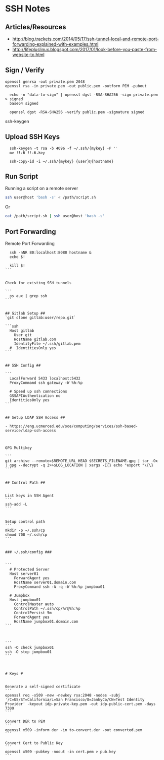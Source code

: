 # SSH Notes #


## Articles/Resources ##

- http://blog.trackets.com/2014/05/17/ssh-tunnel-local-and-remote-port-forwarding-explained-with-examples.html
- http://lifepluslinux.blogspot.com/2017/01/look-before-you-paste-from-website-to.html






## Sign / Verify ##


```
openssl genrsa -out private.pem 2048
openssl rsa -in private.pem -out public.pem -outform PEM -pubout
```

```
  echo -n "data-to-sign" | openssl dgst -RSA-SHA256 -sign private.pem > signed
  base64 signed
```

```
  openssl dgst -RSA-SHA256 -verify public.pem -signature signed
```


ssh-keygen 


## Upload SSH Keys ##


```
  ssh-keygen -t rsa -b 4096 -f ~/.ssh/{mykey} -P ''
  mv !!:6 !!:6.key

  ssh-copy-id -i ~/.ssh/{mykey} {user}@{hostname}
```




## Run Script ##

Running a script on a remote server

```bash
ssh user@host 'bash -s' < /path/script.sh
```
Or

```bash
cat /path/script.sh | ssh user@host 'bash -s'
```


## Port Forwarding ##

Remote Port Forwarding

````
  ssh -nNR 80:localhost:8080 hostname &
  echo $!

  kill $!
```


Check for existing SSH tunnels

```
  ps aux | grep ssh
```


## Gitlab Setup ##
`git clone gitlab:user/repo.git`

```ssh
  Host gitlab
    User git
    HostName gitlab.com
    IdentityFile ~/.ssh/gitlab.pem
  #  IdentitiesOnly yes
```


## SSH Config ##

```
  LocalForward 5433 localhost:5432
  ProxyCommand ssh gateway -W %h:%p
  
  # Speed up ssh connections
  GSSAPIAuthentication no
  IdentitiesOnly yes
```


## Setup LDAP SSH Access ##

- https://eng.ucmerced.edu/soe/computing/services/ssh-based-service/ldap-ssh-access



GPG Multikey

```
git archive --remote=$REMOTE_URL HEAD $SECRETS_FILENAME.gpg | tar -Ox | gpg --decrypt -q 2>>$LOG_LOCATION | xargs -I{} echo "export "\{\}
```


## Control Path ##


List keys in SSH Agent
```
ssh-add -L
```


Setup control path
```
mkdir -p ~/.ssh/cp
chmod 700 ~/.ssh/cp
```


### ~/.ssh/config ###


```
  # Protected Server
  Host server01
  	ForwardAgent yes
    HostName server01.domain.com
  	ProxyCommand ssh -A -q -W %h:%p jumpbox01
  
  # Jumpbox
  Host jumpbox01
  	ControlMaster auto
  	ControlPath ~/.ssh/cp/%r@%h:%p
  	ControlPersist 5m
  	ForwardAgent yes
    HostName jumpbox01.domain.com
```



```
ssh -O check jumpbox01
ssh -O stop jumpbox01
```



# Keys #


Generate a self-signed certificate
```
openssl req -x509 -new -newkey rsa:2048 -nodes -subj '/C=US/ST=California/L=San Francisco/O=JankyCo/CN=Test Identity Provider' -keyout idp-private-key.pem -out idp-public-cert.pem -days 7300
```

Convert DER to PEM
```
openssl x509 -inform der -in to-convert.der -out converted.pem
```

Convert Cert to Public Key
```
openssl x509 -pubkey -noout -in cert.pem > pub.key
```